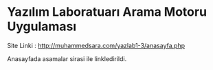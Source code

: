 # Yazılım Laboratuarı Arama Motoru Uygulaması

Site Linki : http://muhammedsara.com/yazlab1-3/anasayfa.php

Anasayfada asamalar sirasi ile linkledirildi.


